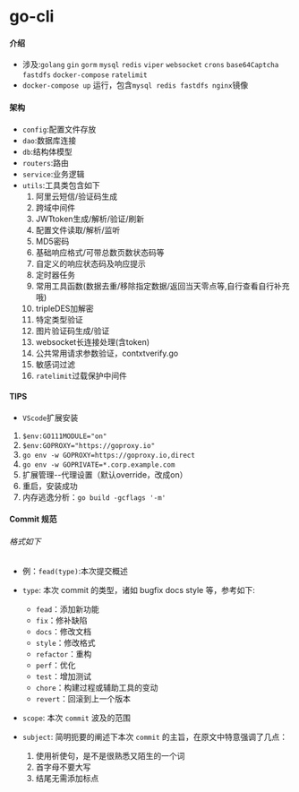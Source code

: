 # go-cli

#### 介绍
* 涉及:`golang` `gin` `gorm` `mysql` `redis` `viper` `websocket` `crons` `base64Captcha` `fastdfs` `docker-compose` `ratelimit` 
* `docker-compose up` 运行，包含`mysql redis fastdfs nginx`镜像

#### 架构
* `config`:配置文件存放
* `dao`:数据库连接   
* `db`:结构体模型
* `routers`:路由
* `service`:业务逻辑
* `utils`:工具类包含如下
    1. 阿里云短信/验证码生成
    2. 跨域中间件 
    3. JWTtoken生成/解析/验证/刷新
    4. 配置文件读取/解析/监听
    5. MD5密码
    6. 基础响应格式/可带总数页数状态码等
    7. 自定义的响应状态码及响应提示
    8. 定时器任务
    9. 常用工具函数(数据去重/移除指定数据/返回当天零点等,自行查看自行补充哦)
    10. tripleDES加解密
    11. 特定类型验证
    12. 图片验证码生成/验证  
    13. websocket长连接处理(含token)
    14. 公共常用请求参数验证，contxtverify.go
    15. 敏感词过滤
    16. `ratelimit`过载保护中间件


#### TIPS     

* `VScode`扩展安装
1. `$env:GO111MODULE="on"`
2. `$env:GOPROXY="https://goproxy.io"`
3. `go env -w GOPROXY=https://goproxy.io,direct`
4. `go env -w GOPRIVATE=*.corp.example.com`
5. 扩展管理--代理设置（默认override，改成on）
6. 重启，安装成功
7. 内存逃逸分析：`go build -gcflags '-m'`


#### Commit 规范

###### 格式如下
* 例：`fead(type)`:本次提交概述
* `type`: 本次 commit 的类型，诸如 bugfix docs style 等，参考如下:  

    * `fead`：添加新功能
    * `fix`：修补缺陷
    * `docs`：修改文档
    * `style`：修改格式
    * `refactor`：重构
    * `perf`：优化
    * `test`：增加测试
    * `chore`：构建过程或辅助工具的变动
    * `revert`：回滚到上一个版本

* `scope`: 本次 `commit` 波及的范围
* `subject`: 简明扼要的阐述下本次 `commit` 的主旨，在原文中特意强调了几点：

    1. 使用祈使句，是不是很熟悉又陌生的一个词
    2. 首字母不要大写
    3. 结尾无需添加标点 





